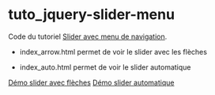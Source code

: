 tuto_jquery-slider-menu
=======================

Code du tutoriel <a href="http://www.blog.assitan-k.fr/2014/03/09/slider-jquery-avec-menu-de-navigation/">Slider avec menu de navigation</a>.

- index_arrow.html permet de voir le slider avec les flèches

- index_auto.html permet de voir le slider automatique

<a href="http://www.assitan-k.fr/demo_tuto_slider/index_arrow.html">Démo slider avec flèches</a>
<a href="http://www.assitan-k.fr/demo_tuto_slider/index_auto.html">Démo slider automatique</a>
